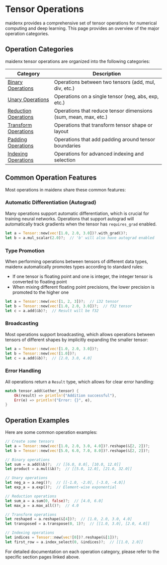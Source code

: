 # Tensor Operations

maidenx provides a comprehensive set of tensor operations for numerical computing and deep learning. This page provides an overview of the major operation categories.

## Operation Categories

maidenx tensor operations are organized into the following categories:

| Category | Description |
|----------|-------------|
| [Binary Operations](./ops_binary.md) | Operations between two tensors (add, mul, div, etc.) |
| [Unary Operations](./ops_unary.md) | Operations on a single tensor (neg, abs, exp, etc.) |
| [Reduction Operations](./ops_reduction.md) | Operations that reduce tensor dimensions (sum, mean, max, etc.) |
| [Transform Operations](./ops_transform.md) | Operations that transform tensor shape or layout |
| [Padding Operations](./ops_padding.md) | Operations that add padding around tensor boundaries |
| [Indexing Operations](./ops_indexing.md) | Operations for advanced indexing and selection |

## Common Operation Features

Most operations in maidenx share these common features:

### Automatic Differentiation (Autograd)

Many operations support automatic differentiation, which is crucial for training neural networks. Operations that support autograd will automatically track gradients when the tensor has `requires_grad` enabled.

```rust
let a = Tensor::new(vec![1.0, 2.0, 3.0])?.with_grad()?;
let b = a.mul_scalar(2.0)?;  // 'b' will also have autograd enabled
```

### Type Promotion

When performing operations between tensors of different data types, maidenx automatically promotes types according to standard rules:

- If one tensor is floating point and one is integer, the integer tensor is converted to floating point
- When mixing different floating point precisions, the lower precision is promoted to the higher one

```rust
let a = Tensor::new(vec![1, 2, 3])?;  // i32 tensor
let b = Tensor::new(vec![1.0, 2.0, 3.0])?;  // f32 tensor
let c = a.add(&b)?;  // Result will be f32
```

### Broadcasting

Most operations support broadcasting, which allows operations between tensors of different shapes by implicitly expanding the smaller tensor:

```rust
let a = Tensor::new(vec![1.0, 2.0, 3.0])?;
let b = Tensor::new(vec![1.0])?;
let c = a.add(&b)?;  // [2.0, 3.0, 4.0]
```

### Error Handling

All operations return a `Result` type, which allows for clear error handling:

```rust
match tensor.add(&other_tensor) {
    Ok(result) => println!("Addition successful"),
    Err(e) => println!("Error: {}", e),
}
```

## Operation Examples

Here are some common operation examples:

```rust
// Create some tensors
let a = Tensor::new(vec![1.0, 2.0, 3.0, 4.0])?.reshape(&[2, 2])?;
let b = Tensor::new(vec![5.0, 6.0, 7.0, 8.0])?.reshape(&[2, 2])?;

// Binary operations
let sum = a.add(&b)?;  // [[6.0, 8.0], [10.0, 12.0]]
let product = a.mul(&b)?;  // [[5.0, 12.0], [21.0, 32.0]]

// Unary operations
let neg_a = a.neg()?;  // [[-1.0, -2.0], [-3.0, -4.0]]
let exp_a = a.exp()?;  // Element-wise exponential

// Reduction operations
let sum_a = a.sum(0, false)?;  // [4.0, 6.0]
let max_a = a.max_all()?;  // 4.0

// Transform operations
let reshaped = a.reshape(&[4])?;  // [1.0, 2.0, 3.0, 4.0]
let transposed = a.transpose(0, 1)?;  // [[1.0, 3.0], [2.0, 4.0]]

// Indexing operations
let indices = Tensor::new(vec![0])?.reshape(&[1])?;
let first_row = a.index_select(0, &indices)?;  // [[1.0, 2.0]]
```

For detailed documentation on each operation category, please refer to the specific section pages linked above.